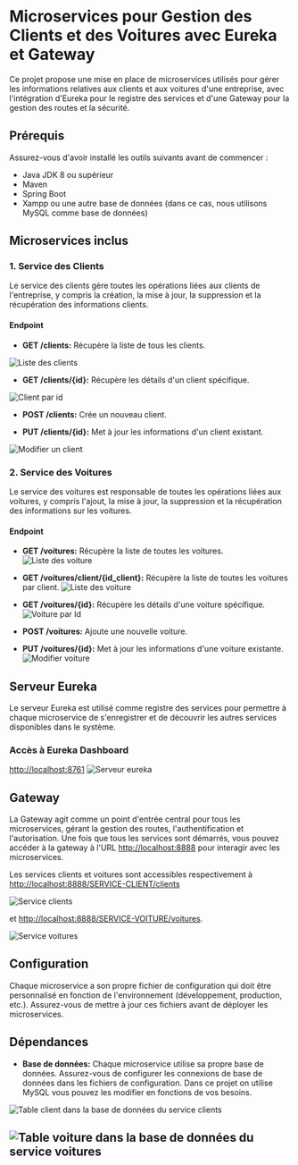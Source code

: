 # Microservices pour Gestion des Clients et des Voitures avec Eureka et Gateway

Ce projet propose une mise en place de microservices utilisés pour gérer les informations relatives aux clients et aux voitures d'une entreprise, avec l'intégration d'Eureka pour le registre des services et d'une Gateway pour la gestion des routes et la sécurité.

## Prérequis

Assurez-vous d'avoir installé les outils suivants avant de commencer :

- Java JDK 8 ou supérieur
- Maven
- Spring Boot
- Xampp ou une autre base de données (dans ce cas, nous utilisons MySQL comme base de données)

## Microservices inclus

### 1. Service des Clients

Le service des clients gère toutes les opérations liées aux clients de l'entreprise, y compris la création, la mise à jour, la suppression et la récupération des informations clients.

#### Endpoint

- **GET /clients:** Récupère la liste de tous les clients.
  
![Liste des clients](./images/liste_clients.png)

- **GET /clients/{id}:** Récupère les détails d'un client spécifique.
  
![Client par id](./images/client_byID.png)

- **POST /clients:** Crée un nouveau client.
  
- **PUT /clients/{id}:** Met à jour les informations d'un client existant.
  
![Modifier un client](./images/modifier_client2.png)


### 2. Service des Voitures

Le service des voitures est responsable de toutes les opérations liées aux voitures, y compris l'ajout, la mise à jour, la suppression et la récupération des informations sur les voitures.

#### Endpoint

- **GET /voitures:** Récupère la liste de toutes les voitures.
![Liste des voiture](./images/liste_voiture.png)

- **GET /voitures/client/{id_client}:** Récupère la liste de toutes les voitures par client.
![Liste des voiture](./images/liste_voiture.png)

- **GET /voitures/{id}:** Récupère les détails d'une voiture spécifique.
![Voiture par Id](./images/voiturebyID.png)

- **POST /voitures:** Ajoute une nouvelle voiture.
- **PUT /voitures/{id}:** Met à jour les informations d'une voiture existante.
![Modifier voiture](./images/modifier_voiture.png)

## Serveur Eureka

Le serveur Eureka est utilisé comme registre des services pour permettre à chaque microservice de s'enregistrer et de découvrir les autres services disponibles dans le système.

### Accès à Eureka Dashboard

[http://localhost:8761](http://localhost:8761)
![Serveur eureka](./images/eureka.png)


## Gateway

La Gateway agit comme un point d'entrée central pour tous les microservices, gérant la gestion des routes, l'authentification et l'autorisation. Une fois que tous les services sont démarrés, vous pouvez accéder à la gateway à l'URL [http://localhost:8888](http://localhost:8888) pour interagir avec les microservices.

Les services clients et voitures sont accessibles respectivement à [http://localhost:8888/SERVICE-CLIENT/clients](http://localhost:8888/SERVICE-CLIENT/clients)

![Service clients](./images/service_clients.png)

et [http://localhost:8888/SERVICE-VOITURE/voitures](http://localhost:8888/SERVICE-VOITURE/voitures).

![Service voitures](./images/service_voiture.png)


## Configuration

Chaque microservice a son propre fichier de configuration qui doit être personnalisé en fonction de l'environnement (développement, production, etc.). Assurez-vous de mettre à jour ces fichiers avant de déployer les microservices.

## Dépendances

- **Base de données:** Chaque microservice utilise sa propre base de données. Assurez-vous de configurer les connexions de base de données dans les fichiers de configuration.
Dans ce projet on utilise MySQL vous pouvez les modifier en fonctions de vos besoins.

![Table client dans la base de données du service clients](./images/table_clients.png)

![Table voiture dans la base de données du service voitures](./images/table_voiture.png)
---
